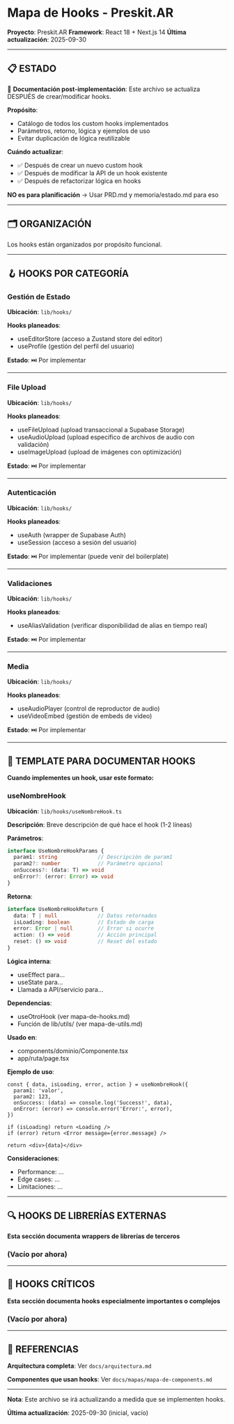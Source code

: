 # Mapa de Hooks - Preskit.AR

**Proyecto**: Preskit.AR
**Framework**: React 18 + Next.js 14
**Última actualización**: 2025-09-30

---

## 📋 ESTADO

📝 **Documentación post-implementación**: Este archivo se actualiza DESPUÉS de crear/modificar hooks.

**Propósito**:
- Catálogo de todos los custom hooks implementados
- Parámetros, retorno, lógica y ejemplos de uso
- Evitar duplicación de lógica reutilizable

**Cuándo actualizar**:
- ✅ Después de crear un nuevo custom hook
- ✅ Después de modificar la API de un hook existente
- ✅ Después de refactorizar lógica en hooks

**NO es para planificación** → Usar PRD.md y memoria/estado.md para eso

---

## 🗂️ ORGANIZACIÓN

Los hooks están organizados por propósito funcional.

---

## 🪝 HOOKS POR CATEGORÍA

### Gestión de Estado

**Ubicación**: `lib/hooks/`

**Hooks planeados**:
- useEditorStore (acceso a Zustand store del editor)
- useProfile (gestión del perfil del usuario)

**Estado**: ⏭️ Por implementar

---

### File Upload

**Ubicación**: `lib/hooks/`

**Hooks planeados**:
- useFileUpload (upload transaccional a Supabase Storage)
- useAudioUpload (upload específico de archivos de audio con validación)
- useImageUpload (upload de imágenes con optimización)

**Estado**: ⏭️ Por implementar

---

### Autenticación

**Ubicación**: `lib/hooks/`

**Hooks planeados**:
- useAuth (wrapper de Supabase Auth)
- useSession (acceso a sesión del usuario)

**Estado**: ⏭️ Por implementar (puede venir del boilerplate)

---

### Validaciones

**Ubicación**: `lib/hooks/`

**Hooks planeados**:
- useAliasValidation (verificar disponibilidad de alias en tiempo real)

**Estado**: ⏭️ Por implementar

---

### Media

**Ubicación**: `lib/hooks/`

**Hooks planeados**:
- useAudioPlayer (control de reproductor de audio)
- useVideoEmbed (gestión de embeds de video)

**Estado**: ⏭️ Por implementar

---

## 📝 TEMPLATE PARA DOCUMENTAR HOOKS

**Cuando implementes un hook, usar este formato:**

### useNombreHook

**Ubicación**: `lib/hooks/useNombreHook.ts`

**Descripción**: Breve descripción de qué hace el hook (1-2 líneas)

**Parámetros**:
```typescript
interface UseNombreHookParams {
  param1: string             // Descripción de param1
  param2?: number            // Parámetro opcional
  onSuccess?: (data: T) => void
  onError?: (error: Error) => void
}
```

**Retorna**:
```typescript
interface UseNombreHookReturn {
  data: T | null             // Datos retornados
  isLoading: boolean         // Estado de carga
  error: Error | null        // Error si ocurre
  action: () => void         // Acción principal
  reset: () => void          // Reset del estado
}
```

**Lógica interna**:
- useEffect para...
- useState para...
- Llamada a API/servicio para...

**Dependencias**:
- useOtroHook (ver mapa-de-hooks.md)
- Función de lib/utils/ (ver mapa-de-utils.md)

**Usado en**:
- components/dominio/Componente.tsx
- app/ruta/page.tsx

**Ejemplo de uso**:
```tsx
const { data, isLoading, error, action } = useNombreHook({
  param1: 'valor',
  param2: 123,
  onSuccess: (data) => console.log('Success!', data),
  onError: (error) => console.error('Error:', error),
})

if (isLoading) return <Loading />
if (error) return <Error message={error.message} />

return <div>{data}</div>
```

**Consideraciones**:
- Performance: ...
- Edge cases: ...
- Limitaciones: ...

---

## 🔍 HOOKS DE LIBRERÍAS EXTERNAS

**Esta sección documenta wrappers de librerías de terceros**

### (Vacío por ahora)

---

## 🎯 HOOKS CRÍTICOS

**Esta sección documenta hooks especialmente importantes o complejos**

### (Vacío por ahora)

---

## 🔗 REFERENCIAS

**Arquitectura completa**: Ver `docs/arquitectura.md`

**Componentes que usan hooks**: Ver `docs/mapas/mapa-de-components.md`

---

**Nota**: Este archivo se irá actualizando a medida que se implementen hooks.

**Última actualización**: 2025-09-30 (inicial, vacío)
